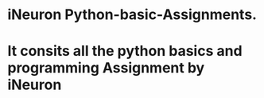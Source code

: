 #  iNeuron Python-basic-Assignments.
# It consits all the python basics and programming Assignment by iNeuron
